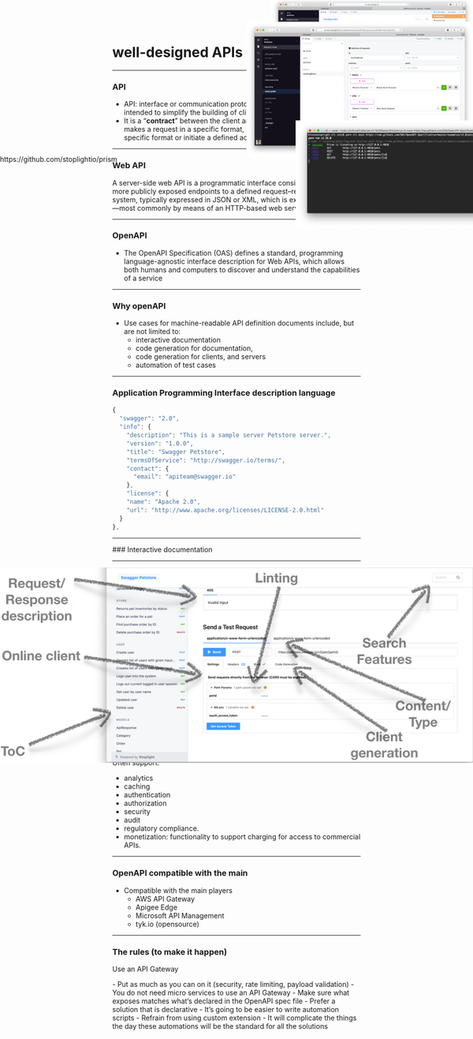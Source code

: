# well-designed APIs

----

### API

- API: interface or communication protocol between a client and a server intended to simplify the building of client-side software
- It is a “**contract**” between the client and the server, such that if the client makes a request in a specific format, it will always get a response in a specific format or initiate a defined action

----

### Web API

A server-side web API is a programmatic interface consisting of one or more publicly exposed endpoints to a defined request–response message system, typically expressed in JSON or XML, which is exposed via the web—most commonly by means of an HTTP-based web server

----

### OpenAPI

- The OpenAPI Specification (OAS) defines a standard,
programming language-agnostic interface description
for Web APIs, which allows both humans and
computers to discover and understand the capabilities
of a service

----

### Why openAPI

- Use cases for machine-readable API definition
documents include, but are not limited to:
   - interactive documentation
   - code generation for documentation,
   - code generation for clients, and servers
   - automation of test cases

----

### Application Programming Interface description language

```js
{
  "swagger": "2.0",
  "info": {
    "description": "This is a sample server Petstore server.",
    "version": "1.0.0",
    "title": "Swagger Petstore",
    "termsOfService": "http://swagger.io/terms/",
    "contact": {
      "email": "apiteam@swagger.io"
    },
    "license": {
    "name": "Apache 2.0",
    "url": "http://www.apache.org/licenses/LICENSE-2.0.html"
  }
},
```

----

### Interactive documentation

<p class="current-visible"
style="position:absolute; left:0; top:100;">
<img src="resources/openapi0.png" width="100%"></p>

----

### Linter


<div>


Open Source Linting Engine
- Based on https://speccy.io
- https://github.com/stoplightio/spectral
</div>
<!-- .element: class="left" -->

<div>
<p class="current-visible"
style="position:absolute; left:550px; top:-20px;">
<img src="resources/openapi3.png" width="650px">
<img src="resources/openapi2.png" width="150%" style="position:absolute; left:100px; top:200px;"></p>

</div>
<!-- .element: class="right" -->

----

### Mocker


<div>
Prism 3
- Open Source Mock Server
- Complete rewrite in TypeScript

<p class="current-visible"
style="position:absolute; left:0px; top:300px;">
https://github.com/stoplightio/prism
</p>
</div>
<!-- .element: class="left" -->

<div>
<p class="current-visible"
style="position:absolute; left:500px; top:30px;">
<img src="resources/openapi4.png" width="650px">
<img src="resources/openapi5.png" width="150%" style="position:absolute; left:100px; top:200px;"></p>

</div>
<!-- .element: class="right" -->

----

### OpenAPI and API gateway
<p align="left">API Gateway: a server that acts as an API front-end, receives API requests, enforces throttling and security policies, passes requests to the back-end service and then passes the response back to the requester.</p>

----

### OpenAPI and API gateway

<p align="left"> Often support:</p>

- analytics
- caching
- authentication
- authorization
- security
- audit
- regulatory compliance.
- monetization: functionality to support charging for access to commercial APIs.

----

### OpenAPI compatible with the main

- Compatible with the main players
   - AWS API Gateway
   - Apigee Edge
   - Microsoft API Management
   - tyk.io (opensource)

----

### The rules (to make it happen)

<p align="left">Use an API Gateway</p>
- Put as much as you can on it (security, rate limiting, payload validation)
- You do not need micro services to use an API Gateway
- Make sure what exposes matches what’s declared in the OpenAPI spec file
- Prefer a solution that is declarative
- It’s going to be easier to write automation scripts
- Refrain from using custom extension
- It will complicate the things the day these automations will be the standard for all the solutions

